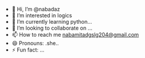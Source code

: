 - 👋 Hi, I’m @nabadaz
- 👀 I’m interested in logics
- 🌱 I’m currently learning python...
- 💞️ I’m looking to collaborate on ...
- 📫 How to reach me nabamitadgslg204@gmail.com
- 😄 Pronouns: .she..
- ⚡ Fun fact: ...

<!---
nabadaz/nabadaz is a ✨ special ✨ repository because its `README.md` (this file) appears on your GitHub profile.
You can click the Preview link to take a look at your changes.
--->
